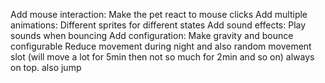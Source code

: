 Add mouse interaction: Make the pet react to mouse clicks
Add multiple animations: Different sprites for different states
Add sound effects: Play sounds when bouncing
Add configuration: Make gravity and bounce configurable
Reduce movement during night and also random movement slot (will move a lot for 5min then not so much for 2min and so on)
always on top. also jump
